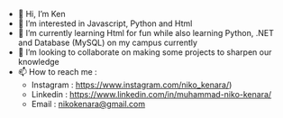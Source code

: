 - 👋 Hi, I’m Ken
- 👀 I’m interested in Javascript, Python and Html
- 🌱 I’m currently learning Html for fun while also learning Python, .NET and Database (MySQL) on my campus currently
- 💞️ I’m looking to collaborate on making some projects to sharpen our knowledge
- 📫 How to reach me :
    - Instagram : https://www.instagram.com/niko_kenara/)
    - Linkedin : https://www.linkedin.com/in/muhammad-niko-kenara/
    - Email : nikokenara@gmail.com
